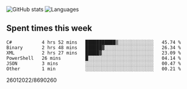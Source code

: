![GitHub stats](https://github-readme-stats.vercel.app/api?username=emipa606&theme=github_dark&show_icons=true) 
![Languages](https://github-readme-stats.vercel.app/api/top-langs/?username=emipa606&theme=github_dark&layout=compact)

## Spent times this week
<!--START_SECTION:waka-->

```text
C#           4 hrs 52 mins   ███████████▒░░░░░░░░░░░░░   45.74 %
Binary       2 hrs 48 mins   ██████▓░░░░░░░░░░░░░░░░░░   26.34 %
XML          2 hrs 27 mins   █████▓░░░░░░░░░░░░░░░░░░░   23.09 %
PowerShell   26 mins         █░░░░░░░░░░░░░░░░░░░░░░░░   04.14 %
JSON         3 mins          ░░░░░░░░░░░░░░░░░░░░░░░░░   00.47 %
Other        1 min           ░░░░░░░░░░░░░░░░░░░░░░░░░   00.21 %
```

<!--END_SECTION:waka-->


26012022/8690260
